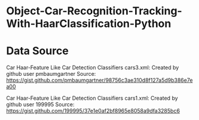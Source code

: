 # Object-Car-Recognition-Tracking-With-HaarClassification-Python



# Data Source

Car Haar-Feature Like Car Detection Classifiers cars3.xml:
Created by github user pmbaumgartner
Source: https://gist.github.com/pmbaumgartner/98756c3ae310d8f127a5d9b386e7ea00


Car Haar-Feature Like Car Detection Classifiers cars1.xml:
Created by github user 199995
Source: https://gist.github.com/199995/37e1e0af2bf8965e8058a9dfa3285bc6
